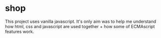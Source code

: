 # shop
This project uses vanilla javascript.
It's only aim was to help me understand how html, css and javascript are used together + how some of ECMAscript features work.
